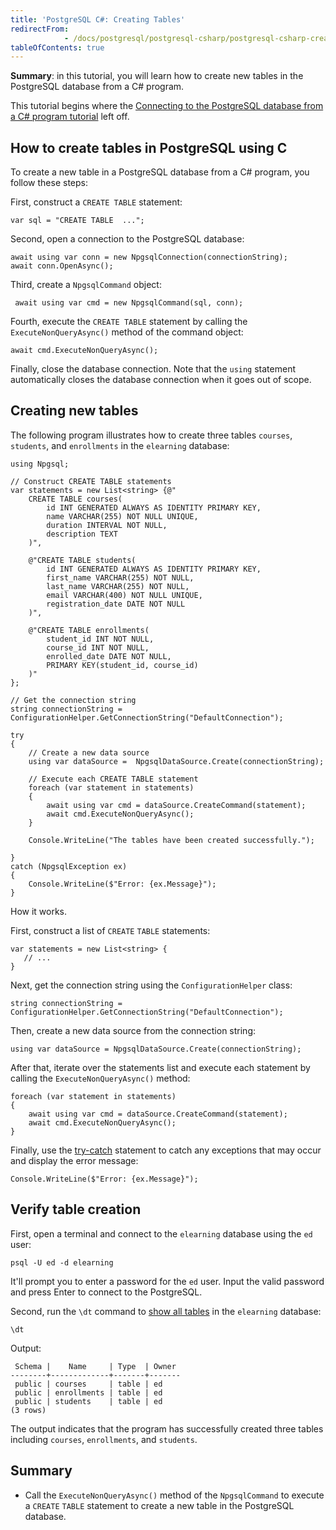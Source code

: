 ```yaml
---
title: 'PostgreSQL C#: Creating Tables'
redirectFrom: 
            - /docs/postgresql/postgresql-csharp/postgresql-csharp-create-table/
tableOfContents: true
---
```



**Summary**: in this tutorial, you will learn how to create new tables in the PostgreSQL database from a C# program.

This tutorial begins where the [Connecting to the PostgreSQL database from a C# program tutorial](/docs/postgresql/postgresql-csharp/postgresql-csharp-connect) left off.

## How to create tables in PostgreSQL using C

To create a new table in a PostgreSQL database from a C# program, you follow these steps:

First, construct a `CREATE TABLE` statement:

```
var sql = "CREATE TABLE  ...";
```

Second, open a connection to the PostgreSQL database:

```
await using var conn = new NpgsqlConnection(connectionString);
await conn.OpenAsync();
```

Third, create a `NpgsqlCommand` object:

```
 await using var cmd = new NpgsqlCommand(sql, conn);
```

Fourth, execute the `CREATE TABLE` statement by calling the `ExecuteNonQueryAsync()` method of the command object:

```
await cmd.ExecuteNonQueryAsync();
```

Finally, close the database connection. Note that the `using` statement automatically closes the database connection when it goes out of scope.

## Creating new tables

The following program illustrates how to create three tables `courses`, `students`, and `enrollments` in the `elearning` database:

```
using Npgsql;

// Construct CREATE TABLE statements
var statements = new List<string> {@"
    CREATE TABLE courses(
        id INT GENERATED ALWAYS AS IDENTITY PRIMARY KEY,
        name VARCHAR(255) NOT NULL UNIQUE,
        duration INTERVAL NOT NULL,
        description TEXT
    )",

    @"CREATE TABLE students(
        id INT GENERATED ALWAYS AS IDENTITY PRIMARY KEY,
        first_name VARCHAR(255) NOT NULL,
        last_name VARCHAR(255) NOT NULL,
        email VARCHAR(400) NOT NULL UNIQUE,
        registration_date DATE NOT NULL
    )",

    @"CREATE TABLE enrollments(
        student_id INT NOT NULL,
        course_id INT NOT NULL,
        enrolled_date DATE NOT NULL,
        PRIMARY KEY(student_id, course_id)
    )"
};

// Get the connection string
string connectionString = ConfigurationHelper.GetConnectionString("DefaultConnection");

try
{
    // Create a new data source
    using var dataSource =  NpgsqlDataSource.Create(connectionString);

    // Execute each CREATE TABLE statement
    foreach (var statement in statements)
    {
        await using var cmd = dataSource.CreateCommand(statement);
        await cmd.ExecuteNonQueryAsync();
    }

    Console.WriteLine("The tables have been created successfully.");

}
catch (NpgsqlException ex)
{
    Console.WriteLine($"Error: {ex.Message}");
}
```

How it works.

First, construct a list of `CREATE` `TABLE` statements:

```
var statements = new List<string> {
   // ...
}
```

Next, get the connection string using the `ConfigurationHelper` class:

```
string connectionString = ConfigurationHelper.GetConnectionString("DefaultConnection");
```

Then, create a new data source from the connection string:

```
using var dataSource = NpgsqlDataSource.Create(connectionString);
```

After that, iterate over the statements list and execute each statement by calling the `ExecuteNonQueryAsync()` method:

```
foreach (var statement in statements)
{
    await using var cmd = dataSource.CreateCommand(statement);
    await cmd.ExecuteNonQueryAsync();
}
```

Finally, use the [try-catch](https://www.csharptutorial.net/csharp-tutorial/csharp-try-catch/) statement to catch any exceptions that may occur and display the error message:

```
Console.WriteLine($"Error: {ex.Message}");
```

## Verify table creation

First, open a terminal and connect to the `elearning` database using the `ed` user:

```
psql -U ed -d elearning
```

It'll prompt you to enter a password for the `ed` user. Input the valid password and press Enter to connect to the PostgreSQL.

Second, run the `\dt` command to [show all tables](https://www.postgresqltutorial.com/postgresql-administration/postgresql-show-tables/) in the `elearning` database:

```
\dt
```

Output:

```
 Schema |    Name     | Type  | Owner
--------+-------------+-------+-------
 public | courses     | table | ed
 public | enrollments | table | ed
 public | students    | table | ed
(3 rows)
```

The output indicates that the program has successfully created three tables including `courses`, `enrollments`, and `students`.

## Summary

- Call the `ExecuteNonQueryAsync()` method of the `NpgsqlCommand` to execute a `CREATE` `TABLE` statement to create a new table in the PostgreSQL database.
